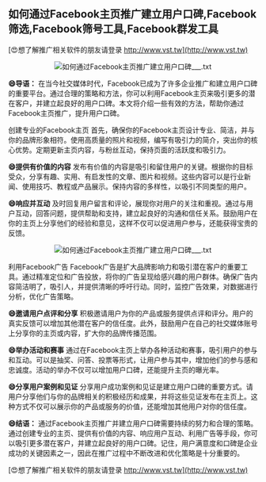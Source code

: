 ## **如何通过Facebook主页推广建立用户口碑,Facebook筛选,Facebook筛号工具,Facebook群发工具**

[😍想了解推广相关软件的朋友请登录 http://www.vst.tw](http://www.vst.tw)

 <center><img src="https://vst.tw/MP4/tuiguang/png/0.png" alt="如何通过Facebook主页推广建立用户口碑___.txt"></center>

**😄导语：**
在当今社交媒体时代，Facebook已成为了许多企业推广和建立用户口碑的重要平台。通过合理的策略和方法，你可以利用Facebook主页来吸引更多的潜在客户，并建立起良好的用户口碑。本文将介绍一些有效的方法，帮助你通过Facebook主页推广，提升用户口碑。

创建专业的Facebook主页
首先，确保你的Facebook主页设计专业、简洁，并与你的品牌形象相符。使用高质量的照片和视频，编写有吸引力的简介，突出你的核心优势。定期更新主页内容，与粉丝互动，保持页面的活跃度和吸引力。

**😄提供有价值的内容**
发布有价值的内容是吸引和留住用户的关键。根据你的目标受众，分享有趣、实用、有启发性的文章、图片和视频。这些内容可以是行业新闻、使用技巧、教程或产品展示。保持内容的多样性，以吸引不同类型的用户。

**😄响应并互动**
及时回复用户留言和评论，展现你对用户的关注和重视。通过与用户互动，回答问题，提供帮助和支持，建立起良好的沟通和信任关系。鼓励用户在你的主页上分享他们的经验和意见，这样不仅可以促进用户参与，还能获得宝贵的反馈。

 <center><img src="https://vst.tw/MP4/tuiguang/png/2.png" alt="如何通过Facebook主页推广建立用户口碑___.txt"></center>

利用Facebook广告
Facebook广告是扩大品牌影响力和吸引潜在客户的重要工具。通过精准定位和广告投放，将你的广告呈现给感兴趣的用户群体。确保广告内容简洁明了，吸引人，并提供清晰的呼吁行动。同时，监控广告效果，对数据进行分析，优化广告策略。

**😄邀请用户点评和分享**
积极邀请用户为你的产品或服务提供点评和评分。用户的真实反馈可以增加其他潜在客户的信任度。此外，鼓励用户在自己的社交媒体账号上分享你的主页或内容，扩大你的品牌传播范围。

**😄举办活动和赛事**
通过在Facebook主页上举办各种活动和赛事，吸引用户的参与和互动。可以是抽奖、问答、投票等形式，让用户参与其中，增加他们的参与感和忠诚度。活动的举办不仅可以增加用户口碑，还能提升主页的曝光率。

**😄分享用户案例和见证**
分享用户成功案例和见证是建立用户口碑的重要方式。请用户分享他们与你的品牌相关的积极经历和成果，并将这些见证发布在主页上。这种方式不仅可以展示你的产品或服务的价值，还能增加其他用户对你的信任度。

**😄结语：**
通过Facebook主页推广并建立用户口碑需要持续的努力和合理的策略。通过创建专业的主页、提供有价值的内容、响应用户互动、利用广告等手段，你可以吸引更多潜在客户，并建立起良好的用户口碑。记住，用户满意度和口碑是企业成功的关键因素之一，因此在推广过程中不断改进和优化策略是十分重要的。

[😍想了解推广相关软件的朋友请登录 http://www.vst.tw](http://www.vst.tw)



